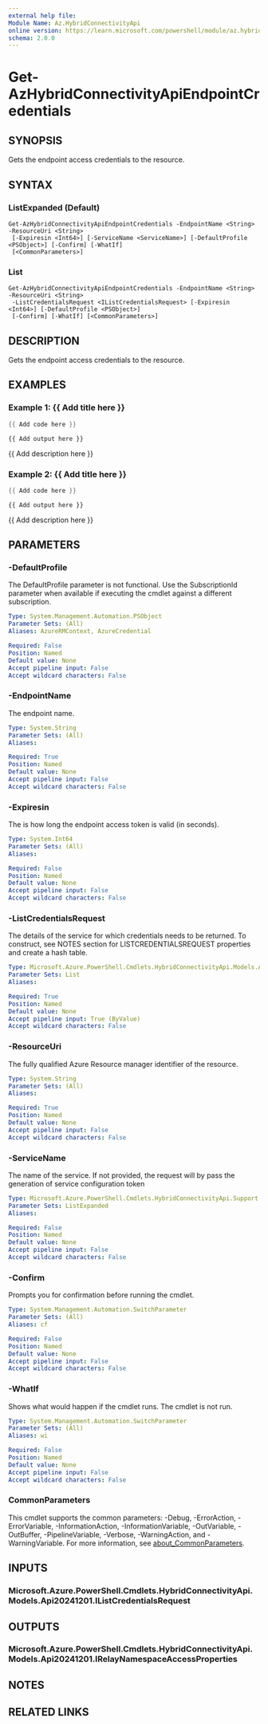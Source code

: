 ```yaml
---
external help file:
Module Name: Az.HybridConnectivityApi
online version: https://learn.microsoft.com/powershell/module/az.hybridconnectivityapi/get-azhybridconnectivityapiendpointcredentials
schema: 2.0.0
---
```


# Get-AzHybridConnectivityApiEndpointCredentials

## SYNOPSIS
Gets the endpoint access credentials to the resource.

## SYNTAX

### ListExpanded (Default)
```
Get-AzHybridConnectivityApiEndpointCredentials -EndpointName <String> -ResourceUri <String>
 [-Expiresin <Int64>] [-ServiceName <ServiceName>] [-DefaultProfile <PSObject>] [-Confirm] [-WhatIf]
 [<CommonParameters>]
```

### List
```
Get-AzHybridConnectivityApiEndpointCredentials -EndpointName <String> -ResourceUri <String>
 -ListCredentialsRequest <IListCredentialsRequest> [-Expiresin <Int64>] [-DefaultProfile <PSObject>]
 [-Confirm] [-WhatIf] [<CommonParameters>]
```

## DESCRIPTION
Gets the endpoint access credentials to the resource.

## EXAMPLES

### Example 1: {{ Add title here }}
```powershell
{{ Add code here }}
```

```output
{{ Add output here }}
```

{{ Add description here }}

### Example 2: {{ Add title here }}
```powershell
{{ Add code here }}
```

```output
{{ Add output here }}
```

{{ Add description here }}

## PARAMETERS

### -DefaultProfile
The DefaultProfile parameter is not functional.
Use the SubscriptionId parameter when available if executing the cmdlet against a different subscription.

```yaml
Type: System.Management.Automation.PSObject
Parameter Sets: (All)
Aliases: AzureRMContext, AzureCredential

Required: False
Position: Named
Default value: None
Accept pipeline input: False
Accept wildcard characters: False
```

### -EndpointName
The endpoint name.

```yaml
Type: System.String
Parameter Sets: (All)
Aliases:

Required: True
Position: Named
Default value: None
Accept pipeline input: False
Accept wildcard characters: False
```

### -Expiresin
The is how long the endpoint access token is valid (in seconds).

```yaml
Type: System.Int64
Parameter Sets: (All)
Aliases:

Required: False
Position: Named
Default value: None
Accept pipeline input: False
Accept wildcard characters: False
```

### -ListCredentialsRequest
The details of the service for which credentials needs to be returned.
To construct, see NOTES section for LISTCREDENTIALSREQUEST properties and create a hash table.

```yaml
Type: Microsoft.Azure.PowerShell.Cmdlets.HybridConnectivityApi.Models.Api20241201.IListCredentialsRequest
Parameter Sets: List
Aliases:

Required: True
Position: Named
Default value: None
Accept pipeline input: True (ByValue)
Accept wildcard characters: False
```

### -ResourceUri
The fully qualified Azure Resource manager identifier of the resource.

```yaml
Type: System.String
Parameter Sets: (All)
Aliases:

Required: True
Position: Named
Default value: None
Accept pipeline input: False
Accept wildcard characters: False
```

### -ServiceName
The name of the service.
If not provided, the request will by pass the generation of service configuration token

```yaml
Type: Microsoft.Azure.PowerShell.Cmdlets.HybridConnectivityApi.Support.ServiceName
Parameter Sets: ListExpanded
Aliases:

Required: False
Position: Named
Default value: None
Accept pipeline input: False
Accept wildcard characters: False
```

### -Confirm
Prompts you for confirmation before running the cmdlet.

```yaml
Type: System.Management.Automation.SwitchParameter
Parameter Sets: (All)
Aliases: cf

Required: False
Position: Named
Default value: None
Accept pipeline input: False
Accept wildcard characters: False
```

### -WhatIf
Shows what would happen if the cmdlet runs.
The cmdlet is not run.

```yaml
Type: System.Management.Automation.SwitchParameter
Parameter Sets: (All)
Aliases: wi

Required: False
Position: Named
Default value: None
Accept pipeline input: False
Accept wildcard characters: False
```

### CommonParameters
This cmdlet supports the common parameters: -Debug, -ErrorAction, -ErrorVariable, -InformationAction, -InformationVariable, -OutVariable, -OutBuffer, -PipelineVariable, -Verbose, -WarningAction, and -WarningVariable. For more information, see [about_CommonParameters](http://go.microsoft.com/fwlink/?LinkID=113216).

## INPUTS

### Microsoft.Azure.PowerShell.Cmdlets.HybridConnectivityApi.Models.Api20241201.IListCredentialsRequest

## OUTPUTS

### Microsoft.Azure.PowerShell.Cmdlets.HybridConnectivityApi.Models.Api20241201.IRelayNamespaceAccessProperties

## NOTES

## RELATED LINKS

